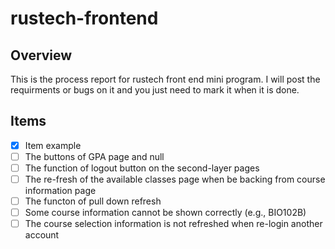 # rustech-frontend

## Overview
This is the process report for rustech front end mini program. I will post the requirments or bugs on it and you just need to mark it when it is done. 

## Items

- [x] Item example
- [ ] The buttons of GPA page and null
- [ ] The function of logout button on the second-layer pages
- [ ] The re-fresh of the available classes page when be backing from course information page
- [ ] The functon of pull down refresh
- [ ] Some course information cannot be shown correctly (e.g., BIO102B)
- [ ] The course selection information is not refreshed when re-login another account